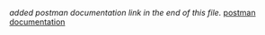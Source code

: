 
*added postman documentation link in the end of this file.*
[postman documentation](https://documenter.getpostman.com/view/20773865/2s9Yyth1Jm)
